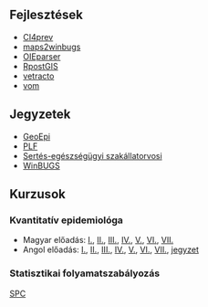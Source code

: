 ## Fejlesztések
- [CI4prev](http://solymosin.github.io/CI4prev)
- [maps2winbugs](http://solymosin.github.io/maps2winbugs)
- [OIEparser](https://github.com/solymosin/OIEparser)
- [RpostGIS](https://github.com/solymosin/RpostGIS)
- [vetracto](http://solymosin.github.io/vetracto)
- [vom](http://solymosin.github.io/vom)

## Jegyzetek
- [GeoEpi](https://github.com/solymosin/index/raw/master/jegyzetek/geoepi.pdf)
- [PLF](https://github.com/solymosin/index/raw/master/jegyzetek/PLF.pdf)
- [Sertés-egészségügyi szakállatorvosi](https://github.com/solymosin/index/raw/master/jegyzetek/epidemiologia_sertes2015.pdf)
- [WinBUGS](https://github.com/solymosin/index/raw/master/jegyzetek/WinBUGS.pdf)

## Kurzusok
### Kvantitatív epidemiológa
- Magyar előadás: [I.](https://github.com/solymosin/index/raw/master/lectures/quepihu/pres01.pdf), [II.](https://github.com/solymosin/index/raw/master/lectures/quepihu/pres02.pdf), [III.](https://github.com/solymosin/index/raw/master/lectures/quepihu/pres03.pdf), [IV.](https://github.com/solymosin/index/raw/master/lectures/quepihu/pres04.pdf), [V.](https://github.com/solymosin/index/raw/master/lectures/quepihu/pres05.pdf), [VI.](https://github.com/solymosin/index/raw/master/lectures/quepihu/pres06.pdf), [VII.](https://github.com/solymosin/index/raw/master/lectures/quepihu/pres07.pdf)
- Angol előadás: [I.](https://github.com/solymosin/index/raw/master/lectures/qepien/lecture_01_slides.pdf), [II.](https://github.com/solymosin/index/raw/master/lectures/qepien/lecture_02_slides.pdf), [III.](https://github.com/solymosin/index/raw/master/lectures/qepien/lecture_03_slides.pdf), [IV.](https://github.com/solymosin/index/raw/master/lectures/qepien/lecture_04_slides.pdf), [V.](https://github.com/solymosin/index/raw/master/lectures/qepien/lecture_05_slides.pdf), [VI.](https://github.com/solymosin/index/raw/master/lectures/qepien/lecture_06_slides.pdf), [VII.](https://github.com/solymosin/index/raw/master/lectures/qepien/lecture_07_slides.pdf), [jegyzet](https://github.com/solymosin/index/raw/master/lectures/qepien/QEpi_notes.pdf) 

### Statisztikai folyamatszabályozás
[SPC](https://github.com/solymosin/index/raw/master/lectures/SPC.pdf) 

